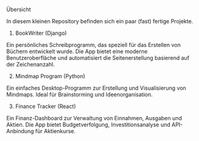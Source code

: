 Übersicht

In diesem kleinen Repository befinden sich ein paar (fast) fertige Projekte.

1. BookWriter (Django)

Ein persönliches Schreibprogramm, das speziell für das Erstellen von Büchern entwickelt wurde. Die App bietet eine moderne Benutzeroberfläche und automatisiert die Seitenerstellung basierend auf der Zeichenanzahl.

2. Mindmap Program (Python)

Ein einfaches Desktop-Programm zur Erstellung und Visualisierung von Mindmaps. Ideal für Brainstorming und Ideenorganisation.

3. Finance Tracker (React)

Ein Finanz-Dashboard zur Verwaltung von Einnahmen, Ausgaben und Aktien. Die App bietet Budgetverfolgung, Investitionsanalyse und API-Anbindung für Aktienkurse.
